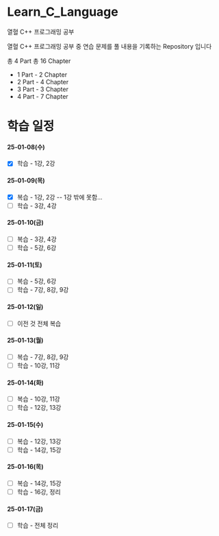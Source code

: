 # Learn_C_Language
열혈 C++ 프로그래밍 공부 

열혈 C++ 프로그래밍 공부 중 연습 문제를 풀 내용을 기록하는 Repository 입니다

총 4 Part
총 16 Chapter

- 1 Part - 2 Chapter
- 2 Part - 4 Chapter
- 3 Part - 3 Chapter
- 4 Part - 7 Chapter


# 학습 일정

#### 25-01-08(수)
- [X] 학습 - 1강, 2강

#### 25-01-09(목)
- [X] 복습 - 1강, 2강 -- 1강 밖에 못함...
- [ ] 학습 - 3강, 4강

#### 25-01-10(금)
- [ ] 복습 - 3강, 4강
- [ ] 학습 - 5강, 6강

#### 25-01-11(토)
- [ ] 복습 - 5강, 6강
- [ ] 학습 - 7강, 8강, 9강

#### 25-01-12(일)
- [ ] 이전 것 전체 복습

#### 25-01-13(월)
- [ ] 복습 - 7강, 8강, 9강
- [ ] 학습 - 10강, 11강

#### 25-01-14(화)
- [ ] 복습 - 10강, 11강
- [ ] 학습 - 12강, 13강

#### 25-01-15(수)
- [ ] 복습 - 12강, 13강
- [ ] 학습 - 14강, 15강

#### 25-01-16(목)
- [ ] 복습 - 14강, 15강
- [ ] 학습 - 16강, 정리

#### 25-01-17(금)
- [ ] 학습 - 전체 정리
